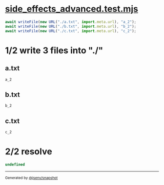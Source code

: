 # [side_effects_advanced.test.mjs](../side_effects_advanced.test.mjs)

```js
await writeFile(new URL("./a.txt", import.meta.url), "a_2");
await writeFile(new URL("./b.txt", import.meta.url), "b_2");
await writeFile(new URL("./c.txt", import.meta.url), "c_2");
```

# 1/2 write 3 files into "./"

## a.txt
```txt
a_2
```

## b.txt
```txt
b_2
```

## c.txt
```txt
c_2
```

# 2/2 resolve

```js
undefined
```
---

<sub>
  Generated by <a href="https://github.com/jsenv/core/tree/main/packages/independent/snapshot">@jsenv/snapshot</a>
</sub>